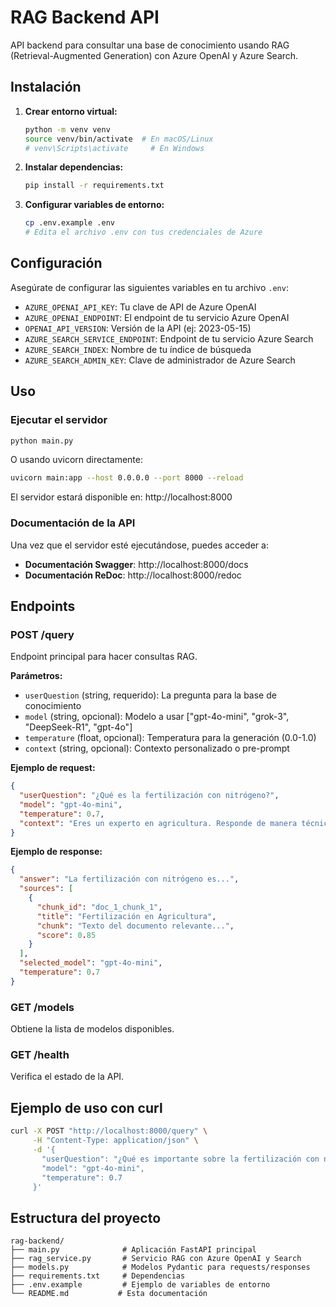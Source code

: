 # RAG Backend API

API backend para consultar una base de conocimiento usando RAG (Retrieval-Augmented Generation) con Azure OpenAI y Azure Search.

## Instalación

1. **Crear entorno virtual:**

   ```bash
   python -m venv venv
   source venv/bin/activate  # En macOS/Linux
   # venv\Scripts\activate     # En Windows
   ```

2. **Instalar dependencias:**

   ```bash
   pip install -r requirements.txt
   ```

3. **Configurar variables de entorno:**
   ```bash
   cp .env.example .env
   # Edita el archivo .env con tus credenciales de Azure
   ```

## Configuración

Asegúrate de configurar las siguientes variables en tu archivo `.env`:

- `AZURE_OPENAI_API_KEY`: Tu clave de API de Azure OpenAI
- `AZURE_OPENAI_ENDPOINT`: El endpoint de tu servicio Azure OpenAI
- `OPENAI_API_VERSION`: Versión de la API (ej: 2023-05-15)
- `AZURE_SEARCH_SERVICE_ENDPOINT`: Endpoint de tu servicio Azure Search
- `AZURE_SEARCH_INDEX`: Nombre de tu índice de búsqueda
- `AZURE_SEARCH_ADMIN_KEY`: Clave de administrador de Azure Search

## Uso

### Ejecutar el servidor

```bash
python main.py
```

O usando uvicorn directamente:

```bash
uvicorn main:app --host 0.0.0.0 --port 8000 --reload
```

El servidor estará disponible en: http://localhost:8000

### Documentación de la API

Una vez que el servidor esté ejecutándose, puedes acceder a:

- **Documentación Swagger**: http://localhost:8000/docs
- **Documentación ReDoc**: http://localhost:8000/redoc

## Endpoints

### POST /query

Endpoint principal para hacer consultas RAG.

**Parámetros:**

- `userQuestion` (string, requerido): La pregunta para la base de conocimiento
- `model` (string, opcional): Modelo a usar ["gpt-4o-mini", "grok-3", "DeepSeek-R1", "gpt-4o"]
- `temperature` (float, opcional): Temperatura para la generación (0.0-1.0)
- `context` (string, opcional): Contexto personalizado o pre-prompt

**Ejemplo de request:**

```json
{
  "userQuestion": "¿Qué es la fertilización con nitrógeno?",
  "model": "gpt-4o-mini",
  "temperature": 0.7,
  "context": "Eres un experto en agricultura. Responde de manera técnica y precisa."
}
```

**Ejemplo de response:**

```json
{
  "answer": "La fertilización con nitrógeno es...",
  "sources": [
    {
      "chunk_id": "doc_1_chunk_1",
      "title": "Fertilización en Agricultura",
      "chunk": "Texto del documento relevante...",
      "score": 0.85
    }
  ],
  "selected_model": "gpt-4o-mini",
  "temperature": 0.7
}
```

### GET /models

Obtiene la lista de modelos disponibles.

### GET /health

Verifica el estado de la API.

## Ejemplo de uso con curl

```bash
curl -X POST "http://localhost:8000/query" \
     -H "Content-Type: application/json" \
     -d '{
       "userQuestion": "¿Qué es importante sobre la fertilización con nitrógeno?",
       "model": "gpt-4o-mini",
       "temperature": 0.7
     }'
```

## Estructura del proyecto

```
rag-backend/
├── main.py              # Aplicación FastAPI principal
├── rag_service.py       # Servicio RAG con Azure OpenAI y Search
├── models.py            # Modelos Pydantic para requests/responses
├── requirements.txt     # Dependencias
├── .env.example         # Ejemplo de variables de entorno
└── README.md           # Esta documentación
```
